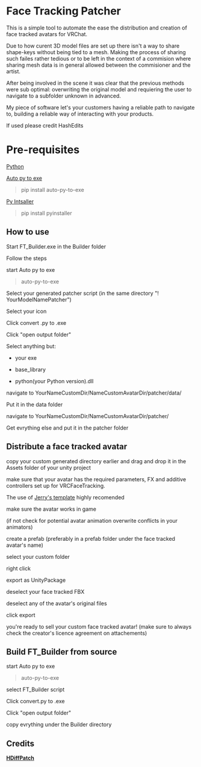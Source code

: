 
# Face Tracking Patcher

  

This is a simple tool to automate the ease the distribution and creation of face tracked avatars for VRChat.

  

Due to how curent 3D model files are set up there isn't a way to share shape-keys without being tied to a mesh. Making the process of sharing such failes rather tedious or to be left in the context of a commision where sharing mesh data is in general allowed between the commisioner and the artist.

  

After being involved in the scene it was clear that the previous methods were sub optimal: overwriting the original model and requiering the user to navigate to a subfolder unknown in advanced.

  

My piece of software let's your customers having a reliable path to navigate to, building a reliable way of interacting with your products.



If used please credit HashEdits

  

# Pre-requisites

  

[Python](https://www.python.org/downloads/)

  

[Auto py to exe](https://pypi.org/project/auto-py-to-exe/)

  

> pip install auto-py-to-exe

[Py Intsaller](https://pypi.org/project/auto-py-to-exe/)

>pip install pyinstaller

  

  
  
  


## How to use
  
Start FT_Builder.exe in the Builder folder
 
 Follow the steps

start Auto py to exe

  

>auto-py-to-exe

  

Select your generated patcher script (in the same directory "! YourModelNamePatcher")

  

Select your icon

  
Click convert .py to .exe

  

Click "open output folder"

Select anything but:

- your exe

- base_library

- python(your Python version).dll

  

 navigate to YourNameCustomDir/NameCustomAvatarDir/patcher/data/

Put it in the data folder

navigate to YourNameCustomDir/NameCustomAvatarDir/patcher/

Get evrything else and put it in the patcher folder



## Distribute a face tracked avatar
copy your custom generated directory earlier and drag and drop it in the Assets folder of your unity project

make sure that your avatar has the required parameters, FX and additive controllers set up for VRCFaceTracking.

The use of [Jerry's template](https://github.com/Adjerry91/VRCFaceTracking-Templates) highly recomended

make sure the avatar works in game

(if not check for potential avatar animation overwrite conflicts in your animators)

create a prefab (preferably in a prefab folder under the face tracked avatar's name)

select your custom folder

right click

export as UnityPackage

deselect your face tracked FBX

deselect any of the avatar's original files

click export

you're ready to sell your custom face tracked avatar!
(make sure to always check the creator's licence agreement on attachements)
  

## Build FT_Builder from source

  
start Auto py to exe

  

>auto-py-to-exe

select FT_Builder script

Click convert.py to .exe

Click "open output folder"

copy evrything under the Builder directory

  

## Credits

**[HDiffPatch](https://github.com/sisong/HDiffPatch)**